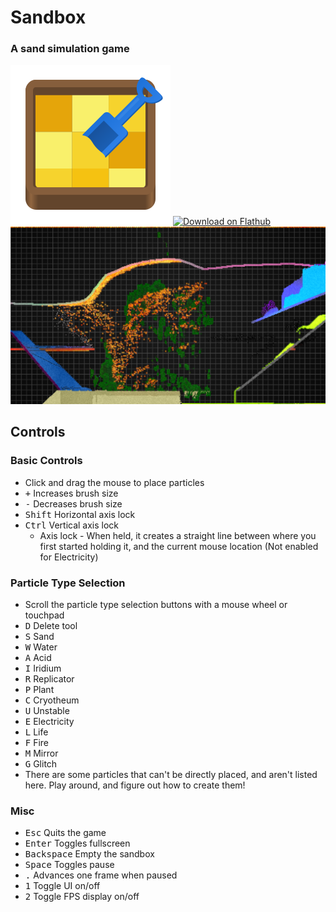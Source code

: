 # Sandbox
### A sand simulation game
![Project icon](flatpak/com.github.jms55.Sandbox.svg)
<a href="https://flathub.org/apps/details/com.github.jms55.Sandbox"><img width="240" alt="Download on Flathub" src="https://flathub.org/assets/badges/flathub-badge-en.png"/></a>
![Game screenshot](flatpak/screenshot.png)

## Controls
### Basic Controls
* Click and drag the mouse to place particles
* <kbd>+</kbd> Increases brush size
* <kbd>-</kbd> Decreases brush size
* <kbd>Shift</kbd> Horizontal axis lock
* <kbd>Ctrl</kbd> Vertical axis lock
    * Axis lock - When held, it creates a straight line between where you first started holding it, and the current mouse location (Not enabled for Electricity)
### Particle Type Selection
* Scroll the particle type selection buttons with a mouse wheel or touchpad
* <kbd>D</kbd> Delete tool
* <kbd>S</kbd> Sand
* <kbd>W</kbd> Water
* <kbd>A</kbd> Acid
* <kbd>I</kbd> Iridium
* <kbd>R</kbd> Replicator
* <kbd>P</kbd> Plant
* <kbd>C</kbd> Cryotheum
* <kbd>U</kbd> Unstable
* <kbd>E</kbd> Electricity
* <kbd>L</kbd> Life
* <kbd>F</kbd> Fire
* <kbd>M</kbd> Mirror
* <kbd>G</kbd> Glitch
* There are some particles that can't be directly placed, and aren't listed here. Play around, and figure out how to create them!
### Misc
* <kbd>Esc</kbd> Quits the game
* <kbd>Enter</kbd> Toggles fullscreen
* <kbd>Backspace</kbd> Empty the sandbox
* <kbd>Space</kbd> Toggles pause
* <kbd>.</kbd> Advances one frame when paused
* <kbd>1</kbd> Toggle UI on/off
* <kbd>2</kbd> Toggle FPS display on/off
